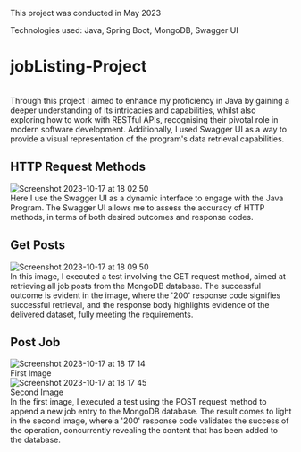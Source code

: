 This project was conducted in May 2023

Technologies used: Java, Spring Boot, MongoDB, Swagger UI
# jobListing-Project
<br>
Through this project I aimed to enhance my proficiency in Java by gaining a deeper understanding of its intricacies and capabilities, whilst also exploring how to work with RESTful APIs, recognising their pivotal role in modern software development. Additionally, I used Swagger UI as a way to provide a visual representation of the program's data retrieval capabilities.
<br>

## HTTP Request Methods
![Screenshot 2023-10-17 at 18 02 50](https://github.com/borancek/jobListing-Project/assets/77752760/1dd82364-2247-4a5f-a660-2ec5469d6552)
<br>
Here I use the Swagger UI as a dynamic interface to engage with the Java Program. The Swagger UI allows me to assess the accuracy of HTTP methods, in terms of both desired outcomes and response codes.

## Get Posts
![Screenshot 2023-10-17 at 18 09 50](https://github.com/borancek/jobListing-Project/assets/77752760/f6f7a845-37df-452f-9ed5-c8560f427c7f)
<br>
In this image, I executed a test involving the GET request method, aimed at retrieving all job posts from the MongoDB database. The successful outcome is evident in the image, where the '200' response code signifies successful retrieval, and the response body highlights evidence of the delivered dataset, fully meeting the requirements.

## Post Job
![Screenshot 2023-10-17 at 18 17 14](https://github.com/borancek/jobListing-Project/assets/77752760/563e8673-18a5-4d2c-8701-fccf0f64533a)
<br>
First Image
<br>
![Screenshot 2023-10-17 at 18 17 45](https://github.com/borancek/jobListing-Project/assets/77752760/deaa3a26-0617-4495-977e-9392c431b65d)
<br>
Second Image
<br>
In the first image, I executed a test using the POST request method to append a new job entry to the MongoDB database. The result comes to light in the second image, where a '200' response code validates the success of the operation, concurrently revealing the content that has been added to the database.
